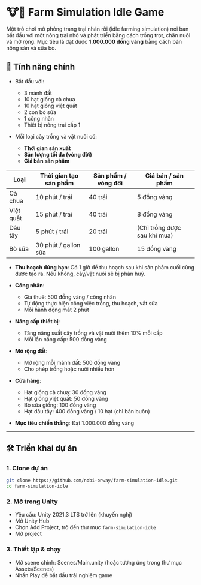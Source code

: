 # 🐮🌾 Farm Simulation Idle Game

Một trò chơi mô phỏng trang trại nhàn rỗi (idle farming simulation) nơi bạn bắt đầu với một nông trại nhỏ và phát triển bằng cách trồng trọt, chăn nuôi và mở rộng. Mục tiêu là đạt được **1.000.000 đồng vàng** bằng cách bán nông sản và sữa bò.

## 🚀 Tính năng chính

- Bắt đầu với:
  - 3 mảnh đất
  - 10 hạt giống cà chua
  - 10 hạt giống việt quất
  - 2 con bò sữa
  - 1 công nhân
  - Thiết bị nông trại cấp 1

- Mỗi loại cây trồng và vật nuôi có:
  - **Thời gian sản xuất**
  - **Sản lượng tối đa (vòng đời)**
  - **Giá bán sản phẩm**

| Loại | Thời gian tạo sản phẩm | Sản phẩm / vòng đời | Giá bán / sản phẩm |
|------|-------------------------|---------------------|---------------------|
| Cà chua | 10 phút / trái | 40 trái | 5 đồng vàng |
| Việt quất | 15 phút / trái | 40 trái | 8 đồng vàng |
| Dâu tây | 5 phút / trái | 20 trái | (Chỉ trồng được sau khi mua) |
| Bò sữa | 30 phút / gallon sữa | 100 gallon | 15 đồng vàng |

- **Thu hoạch đúng hạn**: Có 1 giờ để thu hoạch sau khi sản phẩm cuối cùng được tạo ra. Nếu không, cây/vật nuôi sẽ bị phân huỷ.

- **Công nhân**:
  - Giá thuê: 500 đồng vàng / công nhân
  - Tự động thực hiện công việc trồng, thu hoạch, vắt sữa
  - Mỗi hành động mất 2 phút

- **Nâng cấp thiết bị**:
  - Tăng năng suất cây trồng và vật nuôi thêm 10% mỗi cấp
  - Mỗi lần nâng cấp: 500 đồng vàng

- **Mở rộng đất**:
  - Mở rộng mỗi mảnh đất: 500 đồng vàng
  - Cho phép trồng hoặc nuôi nhiều hơn

- **Cửa hàng**:
  - Hạt giống cà chua: 30 đồng vàng
  - Hạt giống việt quất: 50 đồng vàng
  - Bò sữa giống: 100 đồng vàng
  - Hạt dâu tây: 400 đồng vàng / 10 hạt (chỉ bán buôn)

- **Mục tiêu chiến thắng**: Đạt 1.000.000 đồng vàng

---

## 🛠️ Triển khai dự án

### 1. Clone dự án

```bash
git clone https://github.com/nobi-onway/farm-simulation-idle.git
cd farm-simulation-idle
```

### 2. Mở trong Unity
* Yêu cầu: Unity 2021.3 LTS trở lên (khuyến nghị)
* Mở Unity Hub
* Chọn Add Project, trỏ đến thư mục `farm-simulation-idle`
* Mở project

### 3. Thiết lập & chạy
* Mở scene chính: Scenes/Main.unity (hoặc tương ứng trong thư mục Assets/Scenes)
* Nhấn Play để bắt đầu trải nghiệm game
